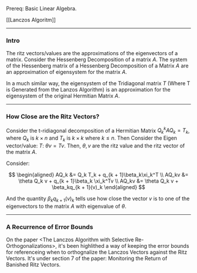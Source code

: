 Prereq: Basic Linear Algebra. 

[[Lanczos Algoritm]]

---
### **Intro**

The ritz vectors/values are the approximations of the eigenvectors of a matrix. Consider the Hessenberg Decomposition of a matrix $A$. The system of the Hessenberg matrix of a Hessenberg Decomposition of a Matrix $A$ are an approximation of eigensystem for the matrix $A$. 

In a much similar way, the eigensystem of the Tridiagonal matrix $T$ (Where T is Generated from the Lanzos Algorithm) is an approximation for the eigensystem of the original Hermitian Matrix $A$.

---
### **How Close are the Ritz Vectors?**

Consider the t-ridiagonal decomposition of a Hermitian Matrix $Q_k^kAQ_k = T_k$, where $Q_k$ is $k \times n$ and $T_k$ is $k\times k$ where $k \le n$. Then Consider the Eigen vector/value: $T$: $\theta v = Tv$. Then, $\theta, v$ are the ritz value and the ritz vector of the matrix $A$. 

Consider: 

$$
\begin{aligned}
    AQ_k &= Q_k T_k + q_{k + 1}\beta_k\xi_k^T
    \\
    AQ_kv &= \theta Q_k v + q_{k + 1}\beta_k \xi_k^Tv
    \\
    AQ_kv &= \theta Q_k v + \beta_kq_{k + 1}(v)_k
\end{aligned}
$$

And the quantity $\beta_kq_{k + 1}(v)_k$ tells use how close the vector $v$ is to one of the eigenvectors to the matrix $A$ with eigenvalue of $\theta$. 


---
### **A Recurrence of Error Bounds**

On the paper \<The Lanczos Algorithm with Selective Re-Orthogonalizations\>, it's been highlithed a way of keeping the error bounds for referenceing when to orthognalize the Lanczos Vectors against the Ritz Vectors. It's under section 7 of the paper: Monitoring the Return of Banished Ritz Vectors. 
